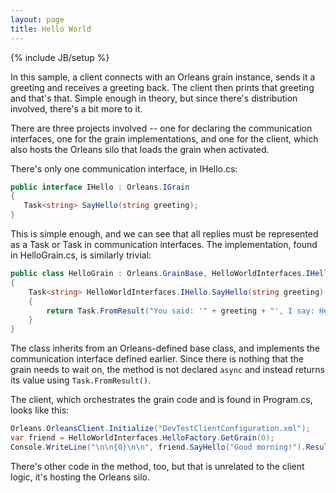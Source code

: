```yaml
---
layout: page
title: Hello World
---
```

{% include JB/setup %}

In this sample, a client connects with an Orleans grain instance, sends it a greeting and receives a greeting back. The client then prints that greeting and that's that. Simple enough in theory, but since there's distribution involved, there's a bit more to it.

There are three projects involved -- one for declaring the communication interfaces, one for the grain implementations, and one for the client, which also hosts the Orleans silo that loads the grain when activated.

There's only one communication interface, in IHello.cs:

``` csharp
public interface IHello : Orleans.IGrain
{
   Task<string> SayHello(string greeting);
}
```

This is simple enough, and we can see that all replies must be represented as a Task or Task<T> in communication interfaces. The implementation, found in HelloGrain.cs, is similarly trivial:

``` csharp
public class HelloGrain : Orleans.GrainBase, HelloWorldInterfaces.IHello
{
    Task<string> HelloWorldInterfaces.IHello.SayHello(string greeting)
    {
        return Task.FromResult("You said: '" + greeting + "', I say: Hello!");
    }
}
```

The class inherits from an Orleans-defined base class, and implements the communication interface defined earlier. Since there is nothing that the grain needs to wait on, the method is not declared `async` and instead returns its value using `Task.FromResult()`.

 The client, which orchestrates the grain code and is found in Program.cs, looks like this:

``` csharp
Orleans.OrleansClient.Initialize("DevTestClientConfiguration.xml");
var friend = HelloWorldInterfaces.HelloFactory.GetGrain(0);
Console.WriteLine("\n\n{0}\n\n", friend.SayHello("Good morning!").Result);
```


There's other code in the method, too, but that is unrelated to the client logic, it's hosting the Orleans silo.


